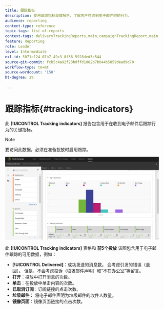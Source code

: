 ```yaml
---
title: 跟踪指标
description: 使用跟踪指标现成报告，了解客户在收到电子邮件时的行为。
audience: reporting
content-type: reference
topic-tags: list-of-reports
context-tags: deliveryTrackingReports,main;campaignTrackingReport,main;programTrackingReport,main
feature: Reporting
role: Leader
level: Intermediate
exl-id: 5071c124-07b7-49c3-8f36-5928ded3c544
source-git-commit: fcb5c4a92f23bdffd1082b7b044b5859dead9d70
workflow-type: tm+mt
source-wordcount: '150'
ht-degree: 2%

---
```


# 跟踪指标{#tracking-indicators}

此 **[!UICONTROL Tracking indicators]** 报告包含用于在收到电子邮件后跟踪行为的关键指标。

>[!NOTE]
>
>要访问此数据，必须在准备投放时启用跟踪。

![](assets/delivery_reports_2.png)

此 **[!UICONTROL Tracking indicators]** 表格和 **前5个投放** 该图包含用于电子邮件跟踪的可用数据，例如：

* **[!UICONTROL Delivered]**：成功发送的消息数。 会考虑引发的错误（退回）。 但是，不会考虑投诉（垃圾邮件声明）和“不在办公室”等留言。
* **打开**：投放中打开消息的次数。
* **单击**：在投放中单击内容的次数。
* **已取消订阅**：订阅链接的点击次数。
* **垃圾邮件：** 将电子邮件声明为垃圾邮件的收件人数量。
* **镜像页面**：镜像页面链接的点击次数。
